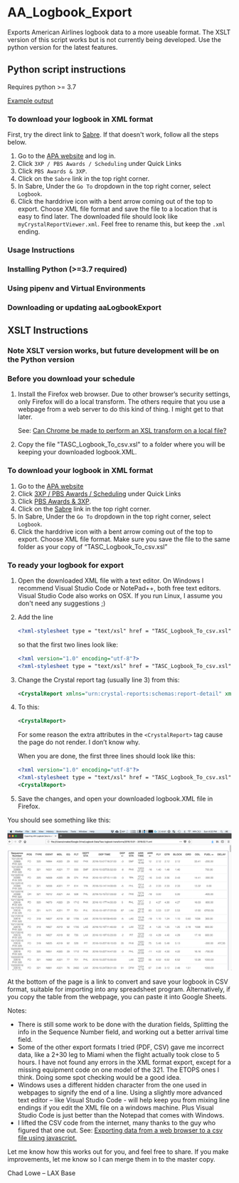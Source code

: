 # AA_Logbook_Export

Exports American Airlines logbook data to a more useable format. The XSLT version of this script works but is not currently being developed. Use the python version for the latest features.

## Python script instructions

Requires python >= 3.7

[Example output](https://github.com/DonalChilde/AA_Logbook_Export/tree/master/Python/tests/resources)

### To download your logbook in XML format

First, try the direct link to [Sabre](https://tasc.alliedpilots.org/Sabre/SabreLogin.aspx). If that doesn't work, follow all the steps below.

1. Go to the [APA website](https://www.alliedpilots.org) and log in.
1. Click `3XP / PBS Awards / Scheduling` under Quick Links
1. Click `PBS Awards & 3XP`.
1. Click on the `Sabre` link in the top right corner.
1. In Sabre, Under the `Go To` dropdown in the top right corner, select `Logbook`.
1. Click the harddrive icon with a bent arrow coming out of the top to export. Choose XML file format and save the file to a location that is easy to find later. The downloaded file should look like `myCrystalReportViewer.xml`. Feel free to rename this, but keep the `.xml` ending.

### Usage Instructions

### Installing Python (>=3.7 required)

### Using pipenv and Virtual Environments

### Downloading or updating aaLogbookExport

## XSLT Instructions

### Note XSLT version works, but future development will be on the Python version

### Before you download your schedule

1. Install the Firefox web browser. Due to other browser’s security settings, only Firefox will do a local transform. The others require that you use a webpage from a web server to do this kind of thing. I might get to that later.  

   See: [Can Chrome be made to perform an XSL transform on a local file?
](https://stackoverflow.com/questions/3828898/can-chrome-be-made-to-perform-an-xsl-transform-on-a-local-file?rq=1)
2. Copy the file "TASC_Logbook_To_csv.xsl" to a folder where you will be keeping your downloaded logbook.XML.

### To download your logbook in XML format

1. Go to the [APA website](https://www.alliedpilots.org)
1. Click [3XP / PBS Awards / Scheduling](https://www.alliedpilots.org/Committees/Scheduling) under Quick Links
1. Click [PBS Awards & 3XP](https://oac.alliedpilots.org/).
1. Click on the [Sabre](https://tasc.alliedpilots.org/Sabre/SabreLogin.aspx) link in the top right corner.
1. In Sabre, Under the `Go To` dropdown in the top right corner, select `Logbook`.
1. Click the harddrive icon with a bent arrow coming out of the top to export. Choose XML file format. Make sure you save the file to the same folder as your copy of “TASC_Logbook_To_csv.xsl”

### To ready your logbook for export

1. Open the downloaded XML file with a text editor. On Windows I recommend Visual Studio Code or NotePad++, both free text editors. Visual Studio Code also works on OSX. If you run Linux, I assume you don't need any suggestions ;)

1. Add the line  

   ```xml
   <?xml-stylesheet type = "text/xsl" href = "TASC_Logbook_To_csv.xsl"?>
   ```  

   so that the first two lines look like:  

   ```xml
   <?xml version="1.0" encoding="utf-8"?>
   <?xml-stylesheet type = "text/xsl" href = "TASC_Logbook_To_csv.xsl"?>
   ```

1. Change the Crystal report tag (usually line 3) from this:

   ```xml
   <CrystalReport xmlns="urn:crystal-reports:schemas:report-detail" xmlns:xsi="http://www.w3.org/2001/XMLSchema-instance" xsi:schemaLocation="urn:crystal-reports:schemas:report-detail http://www.businessobjects.com/products/xml/CR2008Schema.xsd">
   ```

1. To this:

   ```xml
   <CrystalReport>
   ```

   For some reason the extra attributes in the `<CrystalReport>` tag cause the page do not render. I don’t know why.

   When you are done, the first three lines should look like this:

   ```xml
   <?xml version="1.0" encoding="utf-8"?>
   <?xml-stylesheet type = "text/xsl" href = "TASC_Logbook_To_csv.xsl"?>
   <CrystalReport>
   ```

1. Save the changes, and open your downloaded logbook.XML file in Firefox.

You should see something like this:

![example of web page table](XSLT/Logbook_Screenshot.png)

At the bottom of the page is a link to convert and save your logbook in CSV format, suitable for importing into any spreadsheet program.
Alternatively, if you copy the table from the webpage, you can paste it into Google Sheets.

Notes:

- There is still some work to be done with the duration fields, Splitting the info in the Sequence Number field, and working out a better arrival time field.
- Some of the other export formats I tried (PDF, CSV) gave me incorrect data, like a 2+30 leg to Miami when the flight actually took close to 5 hours. I have not found any errors in the XML format export, except for a missing equipment code on one model of the 321. The ETOPS ones I think. Doing some spot checking would be a good idea.
- Windows uses a different hidden character from the one used in webpages to signify the end of a line. Using a slightly more advanced text editor – like Visual Studio Code -  will help keep you from mixing line endings if you edit the XML file on a windows machine. Plus Visual Studio Code is just better than the Notepad that comes with Windows.
- I lifted the CSV code from the internet, many thanks to the guy who figured that one out. See: [Exporting data from a web browser to a csv file using javascript.](https://adilapapaya.wordpress.com/2013/11/15/exporting-data-from-a-web-browser-to-a-csv-file-using-javascript/)

Let me know how this works out for you, and feel free to share. If you make improvements, let me know so I can merge them in to the master copy.

Chad Lowe – LAX Base
